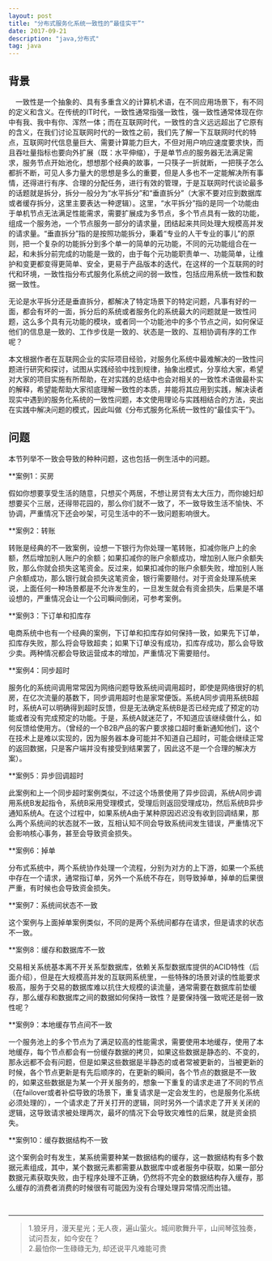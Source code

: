 ```yaml
---
layout: post
title: "分布式服务化系统一致性的“最佳实干”"
date: 2017-09-21 
description: "java,分布式"
tag: java
--- 
```


## 背景



　一致性是一个抽象的、具有多重含义的计算机术语，在不同应用场景下，有不同的定义和含义。在传统的IT时代，一致性通常指强一致性，强一致性通常体现在你中有我、我中有你、浑然一体；而在互联网时代，一致性的含义远远超出了它原有的含义，在我们讨论互联网时代的一致性之前，我们先了解一下互联网时代的特点，互联网时代信息量巨大、需要计算能力巨大，不但对用户响应速度要求快，而且吞吐量指标也要向外扩展（既：水平伸缩），于是单节点的服务器无法满足需求，服务节点开始池化，想想那个经典的故事，一只筷子一折就断，一把筷子怎么都折不断，可见人多力量大的思想是多么的重要，但是人多也不一定能解决所有事情，还得进行有序、合理的分配任务，进行有效的管理，于是互联网时代谈论最多的话题就是拆分，拆分一般分为“水平拆分”和“垂直拆分”（大家不要对应到数据库或者缓存拆分，这里主要表达一种逻辑）。这里，“水平拆分”指的是同一个功能由于单机节点无法满足性能需求，需要扩展成为多节点，多个节点具有一致的功能，组成一个服务池，一个节点服务一部分的请求量，团结起来共同处理大规模高并发的请求量。“垂直拆分”指的是按照功能拆分，秉着“专业的人干专业的事儿”的原则，把一个复杂的功能拆分到多个单一的简单的元功能，不同的元功能组合在一起，和未拆分前完成的功能是一致的，由于每个元功能职责单一、功能简单，让维护和变更都变得更简单、安全，更易于产品版本的迭代，在这样的一个互联网的时代和环境，一致性指分布式服务化系统之间的弱一致性，包括应用系统一致性和数据一致性。

无论是水平拆分还是垂直拆分，都解决了特定场景下的特定问题，凡事有好的一面，都会有坏的一面，拆分后的系统或者服务化的系统最大的问题就是一致性问题，这么多个具有元功能的模块，或者同一个功能池中的多个节点之间，如何保证他们的信息是一致的、工作步伐是一致的、状态是一致的、互相协调有序的工作呢？

本文根据作者在互联网企业的实际项目经验，对服务化系统中最难解决的一致性问题进行研究和探讨，试图从实践经验中找到规律，抽象出模式，分享给大家，希望对大家的项目实施有所帮助，在对实践的总结中也会对相关的一致性术语做最朴实的解释，希望能帮助大家彻底理解一致性的本质，并能将其应用到实践，解决读者现实中遇到的服务化系统的一致性问题，本文使用理论与实践相结合的方法，突出在实践中解决问题的模式，因此叫做《分布式服务化系统一致性的“最佳实干”》。

##  问题 
本节列举不一致会导致的种种问题，这也包括一例生活中的问题。

**案例1：买房

假如你想要享受生活的随意，只想买个两居，不想让房贷有太大压力，而你媳妇却想要买个三居，还得带花园的，那么你们就不一致了，不一致导致生活不愉快、不协调，严重情况下还会吵架，可见生活中的不一致问题影响很大。

**案例2：转账

转账是经典的不一致案例，设想一下银行为你处理一笔转账，扣减你账户上的余额，然后增加别人账户的余额；如果扣减你的账户余额成功，增加别人账户余额失败，那么你就会损失这笔资金。反过来，如果扣减你的账户余额失败，增加别人账户余额成功，那么银行就会损失这笔资金，银行需要赔付。对于资金处理系统来说，上面任何一种场景都是不允许发生的，一旦发生就会有资金损失，后果是不堪设想的，严重情况会让一个公司瞬间倒闭，可参考案例。

**案例3：下订单和扣库存

电商系统中也有一个经典的案例，下订单和扣库存如何保持一致，如果先下订单，扣库存失败，那么将会导致超卖；如果下订单没有成功，扣库存成功，那么会导致少卖。两种情况都会导致运营成本的增加，严重情况下需要赔付。

**案例4：同步超时

服务化的系统间调用常常因为网络问题导致系统间调用超时，即使是网络很好的机房，在亿次流量的基数下，同步调用超时也是家常便饭。系统A同步调用系统B超时，系统A可以明确得到超时反馈，但是无法确定系统B是否已经完成了预定的功能或者没有完成预定的功能。于是，系统A就迷茫了，不知道应该继续做什么，如何反馈给使用方。（曾经的一个B2B产品的客户要求接口超时重新通知他们，这个在技术上是难以实现的，因为服务器本身可能并不知道自己超时，可能会继续正常的返回数据，只是客户端并没有接受到结果罢了，因此这不是一个合理的解决方案）。

**案例5：异步回调超时

此案例和上一个同步超时案例类似，不过这个场景使用了异步回调，系统A同步调用系统B发起指令，系统B采用受理模式，受理后则返回受理成功，然后系统B异步通知系统A。在这个过程中，如果系统A由于某种原因迟迟没有收到回调结果，那么两个系统间的状态就不一致，互相认知不同会导致系统间发生错误，严重情况下会影响核心事务，甚至会导致资金损失。

**案例6：掉单

分布式系统中，两个系统协作处理一个流程，分别为对方的上下游，如果一个系统中存在一个请求，通常指订单，另外一个系统不存在，则导致掉单，掉单的后果很严重，有时候也会导致资金损失。

**案例7：系统间状态不一致

这个案例与上面掉单案例类似，不同的是两个系统间都存在请求，但是请求的状态不一致。

**案例8：缓存和数据库不一致

交易相关系统基本离不开关系型数据库，依赖关系型数据库提供的ACID特性（后面介绍），但是在大规模高并发的互联网系统里，一些特殊的场景对读的性能要求极高，服务于交易的数据库难以抗住大规模的读流量，通常需要在数据库前垫缓存，那么缓存和数据库之间的数据如何保持一致性？是要保持强一致呢还是弱一致性呢？

**案例9：本地缓存节点间不一致

一个服务池上的多个节点为了满足较高的性能需求，需要使用本地缓存，使用了本地缓存，每个节点都会有一份缓存数据的拷贝，如果这些数据是静态的、不变的，那永远都不会有问题，但是如果这些数据是半静态的或者常被更新的，当被更新的时候，各个节点更新是有先后顺序的，在更新的瞬间，各个节点的数据是不一致的，如果这些数据是为某一个开关服务的，想象一下重复的请求走进了不同的节点（在failover或者补偿导致的场景下，重复请求是一定会发生的，也是服务化系统必须处理的），一个请求走了开关打开的逻辑，同时另外一个请求走了开关关闭的逻辑，这导致请求被处理两次，最坏的情况下会导致灾难性的后果，就是资金损失。

**案例10：缓存数据结构不一致

这个案例会时有发生，某系统需要种某一数据结构的缓存，这一数据结构有多个数据元素组成，其中，某个数据元素都需要从数据库中或者服务中获取，如果一部分数据元素获取失败，由于程序处理不正确，仍然将不完全的数据结构存入缓存，那么缓存的消费者消费的时候很有可能因为没有合理处理异常情况而出错。

    
           
----------
>  1.狼牙月，漫天星光；无人夜，遍山萤火。城间歌舞升平，山间琴弦独奏，试问吾友，如今安在？         
2.最怕你一生碌碌无为,
却还说平凡难能可贵

<br>

